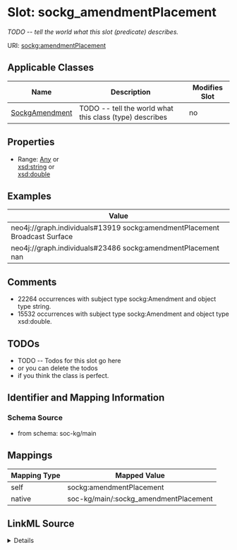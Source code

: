 

# Slot: sockg_amendmentPlacement


_TODO -- tell the world what this slot (predicate) describes._





URI: [sockg:amendmentPlacement](http://www.semanticweb.org/sockg/ontologies/2024/0/soil-carbon-ontology/amendmentPlacement)



<!-- no inheritance hierarchy -->





## Applicable Classes

| Name | Description | Modifies Slot |
| --- | --- | --- |
| [SockgAmendment](../classes/SockgAmendment.md) | TODO -- tell the world what this class (type) describes |  no  |







## Properties

* Range: [Any](../classes/Any.md)&nbsp;or&nbsp;<br />[xsd:string](http://www.w3.org/2001/XMLSchema#string)&nbsp;or&nbsp;<br />[xsd:double](http://www.w3.org/2001/XMLSchema#double)






## Examples

| Value |
| --- |
| neo4j://graph.individuals#13919 sockg:amendmentPlacement Broadcast Surface |
| neo4j://graph.individuals#23486 sockg:amendmentPlacement nan |

## Comments

* 22264 occurrences with subject type sockg:Amendment and object type string.
* 15532 occurrences with subject type sockg:Amendment and object type xsd:double.

## TODOs

* TODO -- Todos for this slot go here
* or you can delete the todos
* if you think the class is perfect.

## Identifier and Mapping Information







### Schema Source


* from schema: soc-kg/main




## Mappings

| Mapping Type | Mapped Value |
| ---  | ---  |
| self | sockg:amendmentPlacement |
| native | soc-kg/main/:sockg_amendmentPlacement |




## LinkML Source

<details>
```yaml
name: sockg_amendmentPlacement
description: TODO -- tell the world what this slot (predicate) describes.
todos:
- TODO -- Todos for this slot go here
- or you can delete the todos
- if you think the class is perfect.
comments:
- 22264 occurrences with subject type sockg:Amendment and object type string.
- 15532 occurrences with subject type sockg:Amendment and object type xsd:double.
examples:
- value: neo4j://graph.individuals#13919 sockg:amendmentPlacement Broadcast Surface
- value: neo4j://graph.individuals#23486 sockg:amendmentPlacement nan
from_schema: soc-kg/main
rank: 1000
slot_uri: sockg:amendmentPlacement
alias: sockg_amendmentPlacement
domain_of:
- sockg_Amendment
range: Any
any_of:
- range: string
- range: double

```
</details>